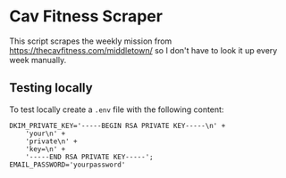 # Cav Fitness Scraper

This script scrapes the weekly mission from https://thecavfitness.com/middletown/
so I don't have to look it up every week manually.

## Testing locally

To test locally create a `.env` file with the following content:

```
DKIM_PRIVATE_KEY='-----BEGIN RSA PRIVATE KEY-----\n' +
    'your\n' +
    'private\n' +
    'key=\n' +
    '-----END RSA PRIVATE KEY-----';
EMAIL_PASSWORD='yourpassword'

```
